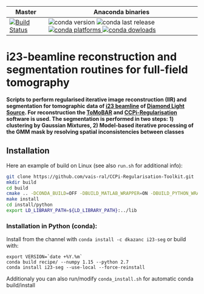 | Master | Anaconda binaries |
|--------|-------------------|
| [![Build Status](https://travis-ci.org/dkazanc/i23seg.svg?branch=master)](https://travis-ci.org/dkazanc/i23seg.svg?branch=master) | ![conda version](https://anaconda.org/dkazanc/i23-seg/badges/version.svg) ![conda last release](https://anaconda.org/dkazanc/i23-seg/badges/latest_release_date.svg) [![conda platforms](https://anaconda.org/dkazanc/i23-seg/badges/platforms.svg) ![conda dowloads](https://anaconda.org/dkazanc/i23-seg/badges/downloads.svg)](https://anaconda.org/dkazanc/i23-seg/) |

# i23-beamline reconstruction and segmentation routines for full-field tomography

**Scripts to perform regularised iterative image reconstruction (IIR) and segmentation for tomographic data of [i23 beamline](https://www.diamond.ac.uk/Instruments/Mx/I23.html) of [Diamond Light Source](http://diamond.ac.uk/). For reconstruction the [ToMoBAR](https://github.com/dkazanc/ToMoBAR) and [CCPi-Regularisation](https://github.com/vais-ral/CCPi-Regularisation-Toolkit) software is used. The segmentation is performed in two steps: 1) clustering by Gaussian Mixtures, 2) Model-based iterative processing of the GMM mask by resolving spatial inconsistencies between classes**

## Installation
Here an example of build on Linux (see also `run.sh` for additional info):

```bash
git clone https://github.com/vais-ral/CCPi-Regularisation-Toolkit.git
mkdir build
cd build
cmake .. -DCONDA_BUILD=OFF -DBUILD_MATLAB_WRAPPER=ON -DBUILD_PYTHON_WRAPPER=ON -DCMAKE_BUILD_TYPE=Release -DCMAKE_INSTALL_PREFIX=./install
make install
cd install/python
export LD_LIBRARY_PATH=${LD_LIBRARY_PATH}:../lib
```

### Installation in Python (conda):
Install from the channel with `conda install -c dkazanc i23-seg` or build with:
```
export VERSION=`date +%Y.%m`
conda build recipe/ --numpy 1.15 --python 2.7  
conda install i23-seg --use-local --force-reinstall
```
Additionaly you can also run/modify `conda_install.sh` for automatic conda build/install
